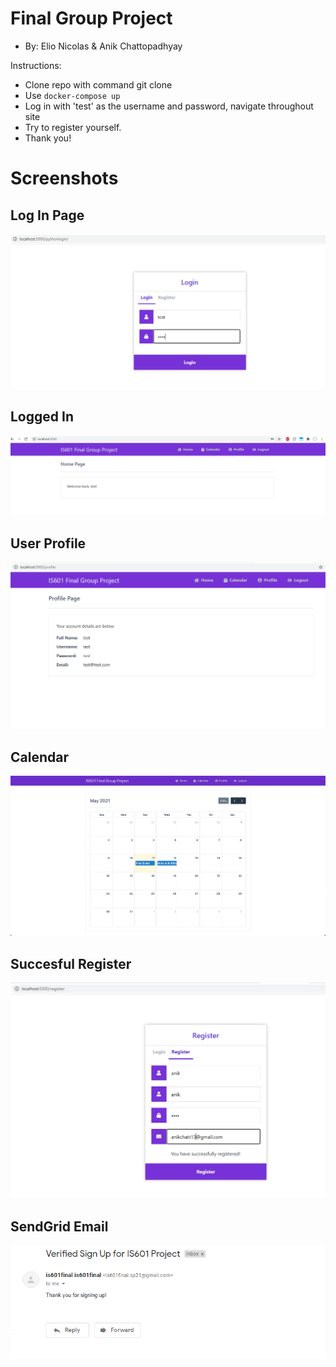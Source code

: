 # Final Group Project
* By: Elio Nicolas & Anik Chattopadhyay 

Instructions: 
- Clone repo with command git clone 
- Use ```docker-compose up```
- Log in with 'test' as the username and password, navigate throughout site 
- Try to register yourself. 
- Thank you! 

# Screenshots
 ## Log In Page
 ![Login](/screenshots/login.png)
 ## Logged In 
 ![Logged In](/screenshots/loggedin.png)
## User Profile
 ![Profile](/screenshots/userprofile.png)
## Calendar
 ![Calendar](/screenshots/calendar.png)
## Succesful Register
 ![Register](/screenshots/sucessfulregister.png)
 ## SendGrid Email
 ![Email](/screenshots/sendgrid_email.png)
 